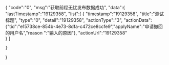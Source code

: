 {
  "code":"0",
	"msg":"获取前程无忧发布数据成功",
  	"data":{
        "lastTimestamp":"19129358",
         "list":[
          {
            "timestamp":"19129358",
            "title":"测试标题",
            "type":"0",
            "detail":"19129358",
            "actionType":"3",
            "actionData":{"tid":"e15738ce-854b-4e73-8dfa-c472ce8ccfe9","applyName":"申请撤回的用户名","reason ":"输入的原因"},
            "actionUrl":"19129358"        
          }
        ]

    }
}
